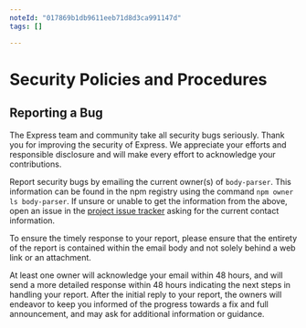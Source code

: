 ```yaml
---
noteId: "017869b1db9611eeb71d8d3ca991147d"
tags: []

---
```


# Security Policies and Procedures

## Reporting a Bug

The Express team and community take all security bugs seriously. Thank you
for improving the security of Express. We appreciate your efforts and
responsible disclosure and will make every effort to acknowledge your
contributions.

Report security bugs by emailing the current owner(s) of `body-parser`. This
information can be found in the npm registry using the command
`npm owner ls body-parser`.
If unsure or unable to get the information from the above, open an issue
in the [project issue tracker](https://github.com/expressjs/body-parser/issues)
asking for the current contact information.

To ensure the timely response to your report, please ensure that the entirety
of the report is contained within the email body and not solely behind a web
link or an attachment.

At least one owner will acknowledge your email within 48 hours, and will send a
more detailed response within 48 hours indicating the next steps in handling
your report. After the initial reply to your report, the owners will
endeavor to keep you informed of the progress towards a fix and full
announcement, and may ask for additional information or guidance.
